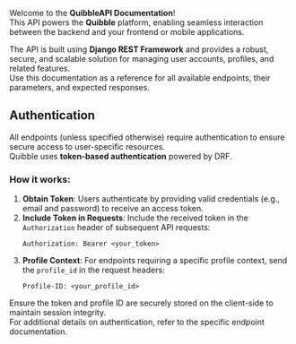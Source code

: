 Welcome to the **QuibbleAPI Documentation**!\
This API powers the **Quibble** platform, enabling seamless interaction between the backend and your frontend or mobile applications.

The API is built using **Django REST Framework** and provides a robust, secure, and scalable solution for managing user accounts, profiles, and related features.\
Use this documentation as a reference for all available endpoints, their parameters, and expected responses.

## Authentication
All endpoints (unless specified otherwise) require authentication to ensure secure access to user-specific resources.\
Quibble uses **token-based authentication** powered by DRF.

### How it works:
1. **Obtain Token**: Users authenticate by providing valid credentials (e.g., email and password) to receive an access token.
2. **Include Token in Requests**: Include the received token in the `Authorization` header of subsequent API requests:
   ```
   Authorization: Bearer <your_token>
   ```
3. **Profile Context**: For endpoints requiring a specific profile context, send the `profile_id` in the request headers:
   ```
   Profile-ID: <your_profile_id>
   ```

Ensure the token and profile ID are securely stored on the client-side to maintain session integrity.\
For additional details on authentication, refer to the specific endpoint documentation.
